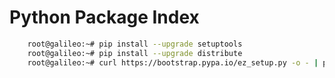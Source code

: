 # Python Package Index

```sh
    root@galileo:~# pip install --upgrade setuptools
    root@galileo:~# pip install --upgrade distribute
    root@galileo:~# curl https://bootstrap.pypa.io/ez_setup.py -o - | python
```